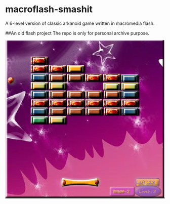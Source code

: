 # macroflash-smashit
A 6-level version of classic arkanoid game written in macromedia flash.

##An old flash project
The repo is only for personal archive purpose.

![Alt text](/./screenshot.png?raw=true "smashit")
